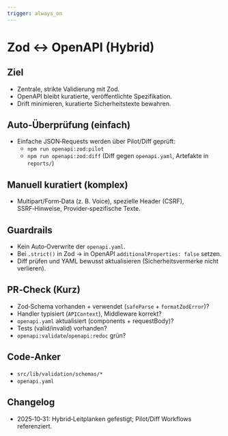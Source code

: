 ```yaml
---
trigger: always_on
---
```


# Zod ↔ OpenAPI (Hybrid)

## Ziel

- Zentrale, strikte Validierung mit Zod.
- OpenAPI bleibt kuratierte, veröffentlichte Spezifikation.
- Drift minimieren, kuratierte Sicherheitstexte bewahren.

## Auto‑Überprüfung (einfach)

- Einfache JSON‑Requests werden über Pilot/Diff geprüft:
  - `npm run openapi:zod:pilot`
  - `npm run openapi:zod:diff` (Diff gegen `openapi.yaml`, Artefakte in `reports/`)

## Manuell kuratiert (komplex)

- Multipart/Form‑Data (z. B. Voice), spezielle Header (CSRF), SSRF‑Hinweise, Provider‑spezifische Texte.

## Guardrails

- Kein Auto‑Overwrite der `openapi.yaml`.
- Bei `.strict()` in Zod → in OpenAPI `additionalProperties: false` setzen.
- Diff prüfen und YAML bewusst aktualisieren (Sicherheitsvermerke nicht verlieren).

## PR‑Check (Kurz)

- Zod‑Schema vorhanden + verwendet (`safeParse` + `formatZodError`)?
- Handler typisiert (`APIContext`), Middleware korrekt?
- `openapi.yaml` aktualisiert (components + requestBody)?
- Tests (valid/invalid) vorhanden?
- `openapi:validate`/`openapi:redoc` grün?

## Code‑Anker

- `src/lib/validation/schemas/*`
- `openapi.yaml`

## Changelog

- 2025‑10‑31: Hybrid‑Leitplanken gefestigt; Pilot/Diff Workflows referenziert.
